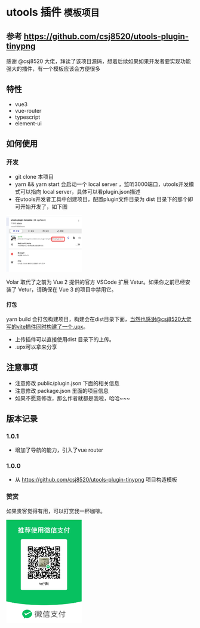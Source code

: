 # utools 插件 `模板项目`

## 参考 https://github.com/csj8520/utools-plugin-tinypng
感谢 @csj8520 大佬，拜读了该项目源码，想着后续如果如果开发者要实现功能强大的插件，有一个模板应该会方便很多

## 特性

- vue3
- vue-router
- typescript
- element-ui

## 如何使用

### 开发
- git clone 本项目
- yarn && yarn start  会启动一个 local server ，监听3000端口，utools开发模式可以指向 local server，具体可以看plugin.json描述
- 在utools开发者工具中创建项目，配置plugin文件目录为 dist 目录下的那个即可开始开发了，如下图
<img src="https://github.com/bravekingzhang/utools-plugin-template/blob/main/doc/utoos-config.png" alt="配置" style="width: 40%;" />

Volar 取代了之前为 Vue 2 提供的官方 VSCode 扩展 Vetur。如果你之前已经安装了 Vetur，请确保在 Vue 3 的项目中禁用它。

#### 打包
yarn build 会打包构建项目，构建会在dist目录下面，当然也感谢@csj8520大佬写的vite插件同时构建了一个.upx。
- 上传插件可以直接使用dist 目录下的上传。
- .upx可以拿来分享

## 注意事项
- 注意修改 public/plugin.json 下面的相关信息
- 注意修改 package.json 里面的项目信息
- 如果不愿意修改，那么作者就都是我啦，哈哈~~~

## 版本记录
### 1.0.1
- 增加了导航的能力，引入了vue router
### 1.0.0
- 从 https://github.com/csj8520/utools-plugin-tinypng 项目构造模板

### 赞赏

如果贵客觉得有用，可以打赏我一杯咖啡。

<img src="https://github.com/bravekingzhang/utools-code2flow-official/blob/main/shoukuanma.png" alt="收款码" style="width: 40%;" />
